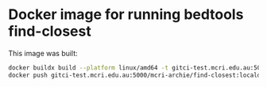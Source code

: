 # Docker image for running bedtools find-closest

This image was built:

```bash
docker buildx build --platform linux/amd64 -t gitci-test.mcri.edu.au:5000/mcri-archie/find-closest:localdev .
docker push gitci-test.mcri.edu.au:5000/mcri-archie/find-closest:localdev
```
